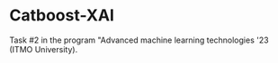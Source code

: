 # Catboost-XAI
Task #2 in the program "Advanced machine learning technologies '23 (ITMO University). 
